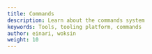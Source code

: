 ```yaml
---
title: Commands
description: Learn about the commands system
keywords: Tools, tooling platform, commands
author: einari, woksin
weight: 10
---
```


